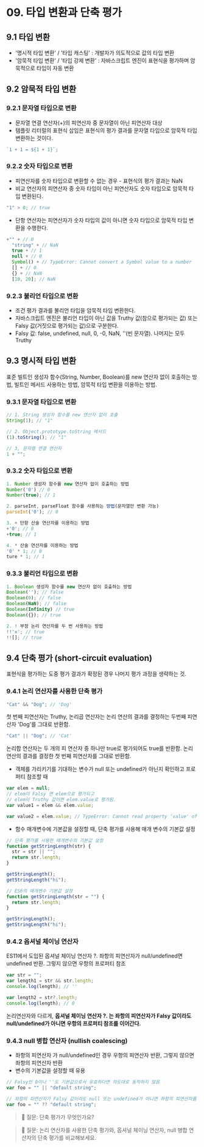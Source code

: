 # 09. 타입 변환과 단축 평가

## 9.1 타입 변환

- '명시적 타입 변환' / '타입 캐스팅' : 개발자가 의도적으로 값의 타입 변환
- '암묵적 타입 변환' / '타입 강제 변환' : 자바스크립트 엔진이 표현식을 평가하며 암묵적으로 타입이 자동 변환

## 9.2 암묵적 타입 변환

### 9.2.1 문자열 타입으로 변환

- 문자열 연결 연산자(+)의 피연산자 중 문자열이 아닌 피연산자 대상
- 템플릿 리터럴의 표현식 삽입은 표현식의 평가 결과를 문자열 타입으로 암묵적 타입 변환하는 것이다.

```javascript
`1 + 1 = ${1 + 1}`;
```

### 9.2.2 숫자 타입으로 변환

- 피연산자를 숫자 타입으로 변환할 수 없는 경우 - 표현식의 평가 결과는 NaN
- 비교 연산자의 피연산자 중 숫자 타입이 아닌 피연산자도 숫자 타입으로 암묵적 타입 변환된다.

```javascript
"1" > 0; // true
```

- 단항 연산자는 피연산자가 숫자 타입의 값이 아니면 숫자 타입으로 암묵적 타입 변환을 수행한다.

```javascript
+"" + // 0
  "string" + // NaN
  true + // 1
  null + // 0
  Symbol() + // TypeError: Cannot convert a Symbol value to a number
  [] + // 0
  {} + // NaN
  [10, 20]; // NaN
```

### 9.2.3 불리언 타입으로 변환

- 조건 평가 결과를 불리언 타입을 암묵적 타입 변환한다.
- 자바스크립트 엔진은 불리언 타입이 아닌 값을 Truthy 값(참으로 평가되는 값) 또는 Falsy 값(거짓으로 평가되는 값)으로 구분한다.
- Falsy 값: false, undefined, null, 0, -0, NaN, ''(빈 문자열). 나머지는 모두 Truthy

## 9.3 명시적 타입 변환

표준 빌트인 생성자 함수(String, Number, Boolean)를 new 연산자 없이 호출하는 방법, 빌트인 메서드 사용하는 방법, 암묵적 타입 변환을 이용하는 방법.

### 9.3.1 문자열 타입으로 변환

```javascript
// 1. String 생성자 함수를 new 연산자 없이 호출
String(1); // "1"

// 2. Object.prototype.toString 메서드
(1).toString(); // "1"

// 3, 문자열 연결 연산자
1 + "";
```

### 9.3.2 숫자 타입으로 변환

```javascript
1. Number 생성자 함수를 new 연산자 없이 호출하는 방법
Number('0') // 0
Number(true); // 1

2. parseInt, parseFloat 함수를 사용하는 방법(문자열만 변환 가능)
parseInt('0'); // 0

3. + 단항 산술 연산자를 이용하는 방법
+'0'; // 0
+true; // 1

4. * 산술 연산자를 이용하는 방법
'0' * 1; // 0
ture * 1; // 1
```

### 9.3.3 불리언 타입으로 변환

```javascript
1. Boolean 생성자 함수를 new 연산자 없이 호출하는 방법
Boolean(''); // false
Boolean(0); // false
Boolean(NaN); // false
Boolean(Infinity) // true
Boolean({}); // true

2. ! 부정 논리 연산자를 두 번 사용하는 방법
!!'x'; // true
!![]; // true
```

## 9.4 단축 평가 (short-circuit evaluation)

표현식을 평가하는 도중 평가 결과가 확정된 경우 나머지 평가 과정을 생략하는 것.

### 9.4.1 논리 연산자를 사용한 단축 평가

```javascript
"Cat" && "Dog"; // 'Dog'
```

첫 번째 피연산자는 Truthy, 논리곱 연산자는 논리 연산의 결과를 결정하는 두번째 피연산자 'Dog'를 그대로 반환함.

```javascript
"Cat" || "Dog"; // 'Cat'
```

논리합 연산자는 두 개의 피 연산자 중 하나만 true로 평가되어도 true를 반환함.
논리 연산의 결과를 결정한 첫 번째 피연산자를 그대로 반환함.

- 객체를 가리키기를 기대하는 변수가 null 또는 undefined가 아닌지 확인하고 프로퍼티 참조할 때

```javascript
var elem = null;
// elem이 Falsy 면 elem으로 평가되고
// elem이 Truthy 값이면 elem.value로 평가됨.
var value1 = elem && elem.value;

var value2 = elem.value; // TypeError: Cannot read property 'value' of null
```

- 함수 매개변수에 기본값을 설정할 때, 단축 평가를 사용해 매개 변수의 기본값 설정

```javascript
// 단축 평가를 사용한 매개변수의 기본값 설정
function getStringLength(str) {
  str = str || "";
  return str.length;
}

getStringLength();
getStringLength("hi");

// ES6의 매개변수 기본값 설정
function getStringLength(str = "") {
  return str.length;
}

getStringLength();
getStringLength("hi");
```

### 9.4.2 옵셔널 체이닝 연산자

ES11에서 도입된 옵셔널 체이닝 연산자 ?.
좌항의 피연산자가 null/undefined면 undefined 반환. 그렇지 않으면 우항의 프로퍼티 참조

```javascript
var str = "";
var length1 = str && str.length;
console.log(length); // ''

var length2 = str?.length;
console.log(length); // 0
```

논리연산자와 다르게, **옵셔널 체이닝 연산자 ?. 는 좌항의 피연산자가 Falsy 값이라도 null/undefined가 아니면 우항의 프로퍼티 참조를 이어간다.**

### 9.4.3 null 병합 연산자 (nullish coalescing)

- 좌항의 피연산자 가 null/undefined인 경우 우항의 피연산자 반환, 그렇지 않으면 좌항의 피연산자 반환
- 변수의 기본값을 설정할 때 유용

```javascript
// Falsy인 0이나 ''도 기본값으로서 유효하다면 의도대로 동작하지 않음
var foo = "" || "default string";

// 좌항의 피연산자가 Falsy 값이라도 null 또는 undefined가 아니면 좌항의 피연산자를 반환
var foo = "" ?? "default string";
```

> 🙋 질문: 단축 평가가 무엇인가요?

> 🙋 질문: 논리 연산자를 사용한 단축 평가와, 옵셔널 체이닝 연산자, null 병합 연산자의 단축 평가를 비교해보세요.
